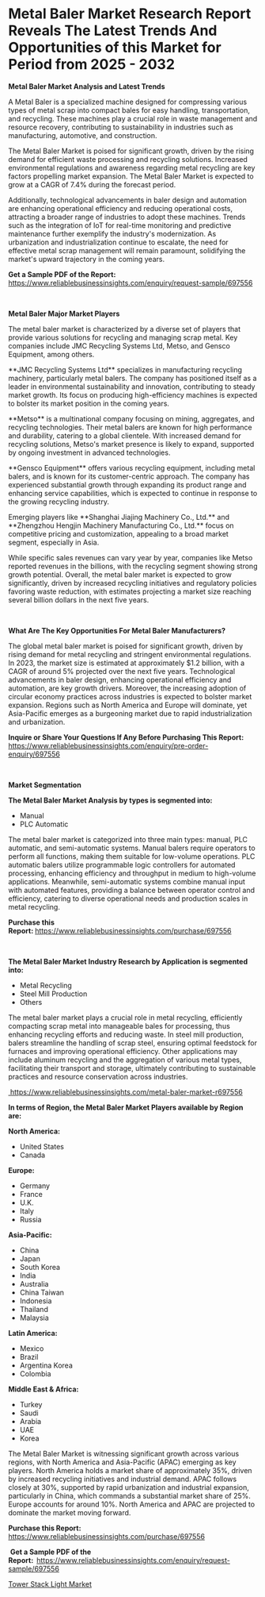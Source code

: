 <p><h1>Metal Baler Market Research Report Reveals The Latest Trends And Opportunities of this Market for Period from 2025 - 2032</h1></p><p><strong>Metal Baler Market Analysis and Latest Trends</strong></p>
<p><p>A Metal Baler is a specialized machine designed for compressing various types of metal scrap into compact bales for easy handling, transportation, and recycling. These machines play a crucial role in waste management and resource recovery, contributing to sustainability in industries such as manufacturing, automotive, and construction.</p><p>The Metal Baler Market is poised for significant growth, driven by the rising demand for efficient waste processing and recycling solutions. Increased environmental regulations and awareness regarding metal recycling are key factors propelling market expansion. The Metal Baler Market is expected to grow at a CAGR of 7.4% during the forecast period. </p><p>Additionally, technological advancements in baler design and automation are enhancing operational efficiency and reducing operational costs, attracting a broader range of industries to adopt these machines. Trends such as the integration of IoT for real-time monitoring and predictive maintenance further exemplify the industry's modernization. As urbanization and industrialization continue to escalate, the need for effective metal scrap management will remain paramount, solidifying the market's upward trajectory in the coming years.</p></p>
<p><strong>Get a Sample PDF of the Report:&nbsp;</strong> <a href="https://www.reliablebusinessinsights.com/enquiry/request-sample/697556?utm_campaign=2174&utm_medium=2&utm_source=Github&utm_content=ia&utm_term=17022025&utm_id=metal-baler">https://www.reliablebusinessinsights.com/enquiry/request-sample/697556</a></p>
<p>&nbsp;</p>
<p><strong>Metal Baler Major Market Players</strong></p>
<p><p>The metal baler market is characterized by a diverse set of players that provide various solutions for recycling and managing scrap metal. Key companies include JMC Recycling Systems Ltd, Metso, and Gensco Equipment, among others.</p><p>**JMC Recycling Systems Ltd** specializes in manufacturing recycling machinery, particularly metal balers. The company has positioned itself as a leader in environmental sustainability and innovation, contributing to steady market growth. Its focus on producing high-efficiency machines is expected to bolster its market position in the coming years.</p><p>**Metso** is a multinational company focusing on mining, aggregates, and recycling technologies. Their metal balers are known for high performance and durability, catering to a global clientele. With increased demand for recycling solutions, Metso's market presence is likely to expand, supported by ongoing investment in advanced technologies.</p><p>**Gensco Equipment** offers various recycling equipment, including metal balers, and is known for its customer-centric approach. The company has experienced substantial growth through expanding its product range and enhancing service capabilities, which is expected to continue in response to the growing recycling industry.</p><p>Emerging players like **Shanghai Jiajing Machinery Co., Ltd.** and **Zhengzhou Hengjin Machinery Manufacturing Co., Ltd.** focus on competitive pricing and customization, appealing to a broad market segment, especially in Asia.</p><p>While specific sales revenues can vary year by year, companies like Metso reported revenues in the billions, with the recycling segment showing strong growth potential. Overall, the metal baler market is expected to grow significantly, driven by increased recycling initiatives and regulatory policies favoring waste reduction, with estimates projecting a market size reaching several billion dollars in the next five years.</p></p>
<p>&nbsp;</p>
<p><strong>What Are The Key Opportunities For Metal Baler Manufacturers?</strong></p>
<p><p>The global metal baler market is poised for significant growth, driven by rising demand for metal recycling and stringent environmental regulations. In 2023, the market size is estimated at approximately $1.2 billion, with a CAGR of around 5% projected over the next five years. Technological advancements in baler design, enhancing operational efficiency and automation, are key growth drivers. Moreover, the increasing adoption of circular economy practices across industries is expected to bolster market expansion. Regions such as North America and Europe will dominate, yet Asia-Pacific emerges as a burgeoning market due to rapid industrialization and urbanization.</p></p>
<p><strong>Inquire or Share Your Questions If Any Before Purchasing This Report:</strong> <a href="https://www.reliablebusinessinsights.com/enquiry/pre-order-enquiry/697556?utm_campaign=2174&utm_medium=2&utm_source=Github&utm_content=ia&utm_term=17022025&utm_id=metal-baler">https://www.reliablebusinessinsights.com/enquiry/pre-order-enquiry/697556</a></p>
<p>&nbsp;</p>
<p><strong>Market Segmentation</strong></p>
<p><strong>The Metal Baler Market Analysis by types is segmented into:</strong></p>
<p><ul><li>Manual</li><li>PLC Automatic</li></ul></p>
<p><p>The metal baler market is categorized into three main types: manual, PLC automatic, and semi-automatic systems. Manual balers require operators to perform all functions, making them suitable for low-volume operations. PLC automatic balers utilize programmable logic controllers for automated processing, enhancing efficiency and throughput in medium to high-volume applications. Meanwhile, semi-automatic systems combine manual input with automated features, providing a balance between operator control and efficiency, catering to diverse operational needs and production scales in metal recycling.</p></p>
<p><strong>Purchase this Report:&nbsp;</strong><a href="https://www.reliablebusinessinsights.com/purchase/697556?utm_campaign=2174&utm_medium=2&utm_source=Github&utm_content=ia&utm_term=17022025&utm_id=metal-baler">https://www.reliablebusinessinsights.com/purchase/697556</a></p>
<p>&nbsp;</p>
<p><strong>The Metal Baler Market Industry Research by Application is segmented into:</strong></p>
<p><ul><li>Metal Recycling</li><li>Steel Mill Production</li><li>Others</li></ul></p>
<p><p>The metal baler market plays a crucial role in metal recycling, efficiently compacting scrap metal into manageable bales for processing, thus enhancing recycling efforts and reducing waste. In steel mill production, balers streamline the handling of scrap steel, ensuring optimal feedstock for furnaces and improving operational efficiency. Other applications may include aluminum recycling and the aggregation of various metal types, facilitating their transport and storage, ultimately contributing to sustainable practices and resource conservation across industries.</p></p>
<p><a href="https://www.reliablebusinessinsights.com/metal-baler-market-r697556?utm_campaign=2174&utm_medium=2&utm_source=Github&utm_content=ia&utm_term=17022025&utm_id=metal-baler">&nbsp;https://www.reliablebusinessinsights.com/metal-baler-market-r697556</a></p>
<p><strong>In terms of Region, the Metal Baler Market Players available by Region are:</strong></p>
<p>
    <p> <strong> North America: </strong>
        <ul>
            <li>United States</li>
            <li>Canada</li>
        </ul>
        </p> 
    <p> <strong> Europe: </strong>
        <ul>
            <li>Germany</li>
            <li>France</li>
            <li>U.K.</li>
            <li>Italy</li>
            <li>Russia</li>
        </ul>
        </p> 
    <p> <strong> Asia-Pacific: </strong>
        <ul>
            <li>China</li>
            <li>Japan</li>
            <li>South Korea</li>
            <li>India</li>
            <li>Australia</li>
            <li>China Taiwan</li>
            <li>Indonesia</li>
            <li>Thailand</li>
            <li>Malaysia</li>
        </ul>
        </p> 
    <p> <strong> Latin America: </strong>
        <ul>
            <li>Mexico</li>
            <li>Brazil</li>
            <li>Argentina Korea</li>
            <li>Colombia</li>
        </ul>
        </p> 
    <p> <strong> Middle East & Africa: </strong>
        <ul>
            <li>Turkey</li>
            <li>Saudi</li>
            <li>Arabia</li>
            <li>UAE</li>
            <li>Korea</li>
        </ul>
    </p>
    </p>
<p><p>The Metal Baler Market is witnessing significant growth across various regions, with North America and Asia-Pacific (APAC) emerging as key players. North America holds a market share of approximately 35%, driven by increased recycling initiatives and industrial demand. APAC follows closely at 30%, supported by rapid urbanization and industrial expansion, particularly in China, which commands a substantial market share of 25%. Europe accounts for around 10%. North America and APAC are projected to dominate the market moving forward.</p></p>
<p><strong>Purchase this Report: </strong><a href="https://www.reliablebusinessinsights.com/purchase/697556?utm_campaign=2174&utm_medium=2&utm_source=Github&utm_content=ia&utm_term=17022025&utm_id=metal-baler">https://www.reliablebusinessinsights.com/purchase/697556</a></p>
<p>&nbsp;<strong>Get a Sample PDF of the Report:&nbsp;&nbsp;</strong><a href="https://www.reliablebusinessinsights.com/enquiry/request-sample/697556?utm_campaign=2174&utm_medium=2&utm_source=Github&utm_content=ia&utm_term=17022025&utm_id=metal-baler">https://www.reliablebusinessinsights.com/enquiry/request-sample/697556</a></p>
<p><strong></strong></p>
<p><p><a href="https://github.com/rosamariarocque98/Market-Research-Report-List-1/blob/main/tower-stack-light-market.md?utm_campaign=2174&utm_medium=2&utm_source=Github&utm_content=ia&utm_term=17022025&utm_id=metal-baler">Tower Stack Light Market</a></p></p>